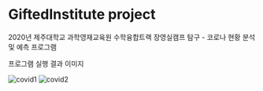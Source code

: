 # GiftedInstitute project
2020년 제주대학교 과학영재교육원 수학융합트랙 장영실캠프 탐구 - 코로나 현황 분석 및 예측 프로그램

프로그램 실행 결과 이미지

![covid1](https://user-images.githubusercontent.com/51428786/94742655-0735e780-03b1-11eb-902a-bf1930f0b3ec.PNG)
![covid2](https://user-images.githubusercontent.com/51428786/94742665-0a30d800-03b1-11eb-94f3-46a03344e20b.PNG)
